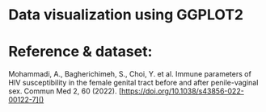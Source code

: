 Data visualization using GGPLOT2
================

# Reference & dataset:

Mohammadi, A., Bagherichimeh, S., Choi, Y. et al. Immune parameters of
HIV susceptibility in the female genital tract before and after
penile-vaginal sex. Commun Med 2, 60 (2022).
[https://doi.org/10.1038/s43856-022-00122-7]()
